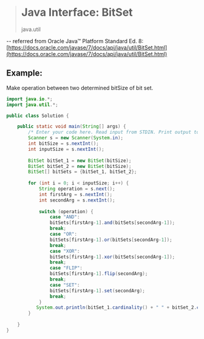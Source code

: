 > # Java Interface: BitSet
> 
> java.util
>
-- referred from Oracle Java™ Platform Standard Ed. 8:[https://docs.oracle.com/javase/7/docs/api/java/util/BitSet.html](https://docs.oracle.com/javase/7/docs/api/java/util/BitSet.html)

## Example:
Make operation between two determined bitSize of bit set.

```java
import java.io.*;
import java.util.*;

public class Solution {

    public static void main(String[] args) {
        /* Enter your code here. Read input from STDIN. Print output to STDOUT. Your class should be named Solution. */
        Scanner s = new Scanner(System.in);
        int bitSize = s.nextInt();
        int inputSize = s.nextInt();
        
        BitSet bitSet_1 = new BitSet(bitSize);
        BitSet bitSet_2 = new BitSet(bitSize);
        BitSet[] bitSets = {bitSet_1, bitSet_2};
        
        for (int i = 0; i < inputSize; i++) {
            String operation = s.next();
            int firstArg = s.nextInt();
            int secondArg = s.nextInt();
            
            switch (operation) {
                case "AND":
                bitSets[firstArg-1].and(bitSets[secondArg-1]);
                break;
                case "OR":
                bitSets[firstArg-1].or(bitSets[secondArg-1]);
                break;
                case "XOR":
                bitSets[firstArg-1].xor(bitSets[secondArg-1]);
                break;
                case "FLIP":
                bitSets[firstArg-1].flip(secondArg);
                break;
                case "SET":
                bitSets[firstArg-1].set(secondArg);
                break;
            }
           System.out.println(bitSet_1.cardinality() + " " + bitSet_2.cardinality());     
        }
        
    }
}
```